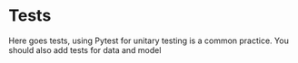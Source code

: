 # Tests

Here goes tests, using Pytest for unitary testing is a common practice. You should also add tests for data and model
